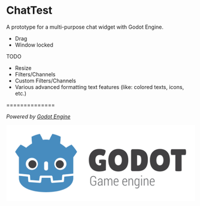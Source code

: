 ChatTest
==============
A prototype for a multi-purpose chat widget with Godot Engine.

- Drag
- Window locked

TODO
- Resize
- Filters/Channels
- Custom Filters/Channels
- Various advanced formatting text features (like: colored texts, icons, etc.)

==============

*Powered by [Godot Engine](https://godotengine.org)*

![godot-logo](https://raw.githubusercontent.com/godotengine/godot/master/logo.png)
